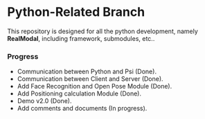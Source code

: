 # Python-Related Branch

This repository is designed for all the python development, namely **RealModal**, including framework, submodules, etc..


### Progress

* Communication between Python and Psi (Done).
* Communication between Client and Server (Done).
* Add Face Recognition and Open Pose Module (Done).
* Add Positioning calculation Module (Done).
* Demo v2.0 (Done).
* Add comments and documents (In progress).
